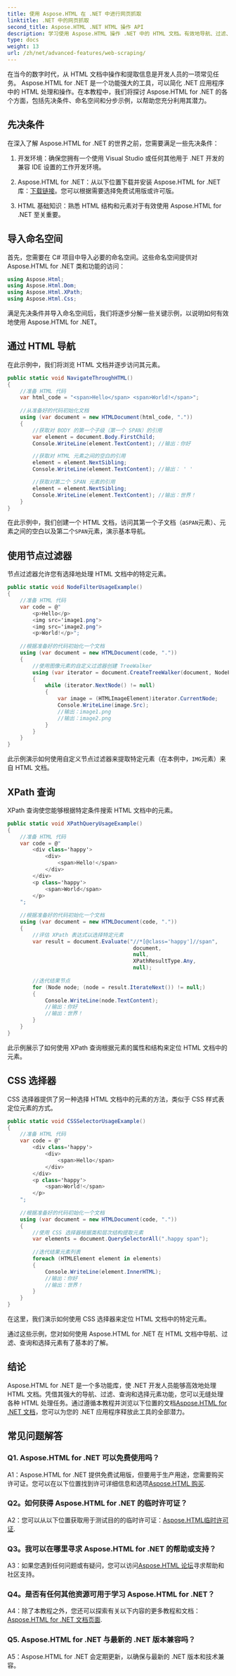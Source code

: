```yaml
---
title: 使用 Aspose.HTML 在 .NET 中进行网页抓取
linktitle: .NET 中的网页抓取
second_title: Aspose.HTML .NET HTML 操作 API
description: 学习使用 Aspose.HTML 操作 .NET 中的 HTML 文档。有效地导航、过滤、查询和选择元素以增强 Web 开发。
type: docs
weight: 13
url: /zh/net/advanced-features/web-scraping/
---
```


在当今的数字时代，从 HTML 文档中操作和提取信息是开发人员的一项常见任务。 Aspose.HTML for .NET 是一个功能强大的工具，可以简化 .NET 应用程序中的 HTML 处理和操作。在本教程中，我们将探讨 Aspose.HTML for .NET 的各个方面，包括先决条件、命名空间和分步示例，以帮助您充分利用其潜力。

## 先决条件

在深入了解 Aspose.HTML for .NET 的世界之前，您需要满足一些先决条件：

1. 开发环境：确保您拥有一个使用 Visual Studio 或任何其他用于 .NET 开发的兼容 IDE 设置的工作开发环境。

2.  Aspose.HTML for .NET：从以下位置下载并安装 Aspose.HTML for .NET 库：[下载链接](https://releases.aspose.com/html/net/)。您可以根据需要选择免费试用版或许可版。

3. HTML 基础知识：熟悉 HTML 结构和元素对于有效使用 Aspose.HTML for .NET 至关重要。

## 导入命名空间

首先，您需要在 C# 项目中导入必要的命名空间。这些命名空间提供对 Aspose.HTML for .NET 类和功能的访问：

```csharp
using Aspose.Html;
using Aspose.Html.Dom;
using Aspose.Html.XPath;
using Aspose.Html.Css;
```

满足先决条件并导入命名空间后，我们将逐步分解一些关键示例，以说明如何有效地使用 Aspose.HTML for .NET。

## 通过 HTML 导航

在此示例中，我们将浏览 HTML 文档并逐步访问其元素。

```csharp
public static void NavigateThroughHTML()
{
    //准备 HTML 代码
    var html_code = "<span>Hello</span> <span>World!</span>";
    
    //从准备好的代码初始化文档
    using (var document = new HTMLDocument(html_code, "."))
    {
        //获取对 BODY 的第一个子级（第一个 SPAN）的引用
        var element = document.Body.FirstChild;
        Console.WriteLine(element.TextContent); //输出：你好

        //获取对 HTML 元素之间的空白的引用
        element = element.NextSibling;
        Console.WriteLine(element.TextContent); //输出： ' '

        //获取对第二个 SPAN 元素的引用
        element = element.NextSibling;
        Console.WriteLine(element.TextContent); //输出：世界！
    }
}
```

在此示例中，我们创建一个 HTML 文档，访问其第一个子文档（a`SPAN`元素）、元素之间的空白以及第二个`SPAN`元素，演示基本导航。

## 使用节点过滤器

节点过滤器允许您有选择地处理 HTML 文档中的特定元素。

```csharp
public static void NodeFilterUsageExample()
{
    //准备 HTML 代码
    var code = @"
        <p>Hello</p>
        <img src='image1.png'>
        <img src='image2.png'>
        <p>World!</p>";
    
    //根据准备好的代码初始化一个文档
    using (var document = new HTMLDocument(code, "."))
    {
        //使用图像元素的自定义过滤器创建 TreeWalker
        using (var iterator = document.CreateTreeWalker(document, NodeFilter.SHOW_ALL, new OnlyImageFilter()))
        {
            while (iterator.NextNode() != null)
            {
                var image = (HTMLImageElement)iterator.CurrentNode;
                Console.WriteLine(image.Src);
                //输出：image1.png
                //输出：image2.png
            }
        }
    }
}
```

此示例演示如何使用自定义节点过滤器来提取特定元素（在本例中，`IMG`元素）来自 HTML 文档。

## XPath 查询

XPath 查询使您能够根据特定条件搜索 HTML 文档中的元素。

```csharp
public static void XPathQueryUsageExample()
{
    //准备 HTML 代码
    var code = @"
        <div class='happy'>
            <div>
                <span>Hello!</span>
            </div>
        </div>
        <p class='happy'>
            <span>World</span>
        </p>
    ";
    
    //根据准备好的代码初始化一个文档
    using (var document = new HTMLDocument(code, "."))
    {
        //评估 XPath 表达式以选择特定元素
        var result = document.Evaluate("//*[@class='happy']//span",
                                        document,
                                        null,
                                        XPathResultType.Any,
                                        null);
        
        //迭代结果节点
        for (Node node; (node = result.IterateNext()) != null;)
        {
            Console.WriteLine(node.TextContent);
            //输出：你好
            //输出：世界！
        }
    }
}
```

此示例展示了如何使用 XPath 查询根据元素的属性和结构来定位 HTML 文档中的元素。

## CSS 选择器

CSS 选择器提供了另一种选择 HTML 文档中的元素的方法，类似于 CSS 样式表定位元素的方式。

```csharp
public static void CSSSelectorUsageExample()
{
    //准备 HTML 代码
    var code = @"
        <div class='happy'>
            <div>
                <span>Hello</span>
            </div>
        </div>
        <p class='happy'>
            <span>World!</span>
        </p>
    ";
    
    //根据准备好的代码初始化一个文档
    using (var document = new HTMLDocument(code, "."))
    {
        //使用 CSS 选择器根据类和层次结构提取元素
        var elements = document.QuerySelectorAll(".happy span");
        
        //迭代结果元素列表
        foreach (HTMLElement element in elements)
        {
            Console.WriteLine(element.InnerHTML);
            //输出：你好
            //输出：世界！
        }
    }
}
```

在这里，我们演示如何使用 CSS 选择器来定位 HTML 文档中的特定元素。

通过这些示例，您对如何使用 Aspose.HTML for .NET 在 HTML 文档中导航、过滤、查询和选择元素有了基本的了解。

## 结论

Aspose.HTML for .NET 是一个多功能库，使 .NET 开发人员能够高效地处理 HTML 文档。凭借其强大的导航、过滤、查询和选择元素功能，您可以无缝处理各种 HTML 处理任务。通过遵循本教程并浏览以下位置的文档[Aspose.HTML for .NET 文档](https://reference.aspose.com/html/net/)，您可以为您的 .NET 应用程序释放此工具的全部潜力。

## 常见问题解答

### Q1. Aspose.HTML for .NET 可以免费使用吗？

 A1：Aspose.HTML for .NET 提供免费试用版，但要用于生产用途，您需要购买许可证。您可以在以下位置找到许可详细信息和选项[Aspose.HTML 购买](https://purchase.aspose.com/buy).

### Q2。如何获得 Aspose.HTML for .NET 的临时许可证？

 A2：您可以从以下位置获取用于测试目的的临时许可证：[Aspose.HTML临时许可证](https://purchase.aspose.com/temporary-license/).

### Q3。我可以在哪里寻求 Aspose.HTML for .NET 的帮助或支持？

 A3：如果您遇到任何问题或有疑问，您可以访问[Aspose.HTML 论坛](https://forum.aspose.com/)寻求帮助和社区支持。

### Q4。是否有任何其他资源可用于学习 Aspose.HTML for .NET？

 A4：除了本教程之外，您还可以探索有关以下内容的更多教程和文档：[Aspose.HTML for .NET 文档页面](https://reference.aspose.com/html/net/).

### Q5. Aspose.HTML for .NET 与最新的 .NET 版本兼容吗？

A5：Aspose.HTML for .NET 会定期更新，以确保与最新的 .NET 版本和技术兼容。
